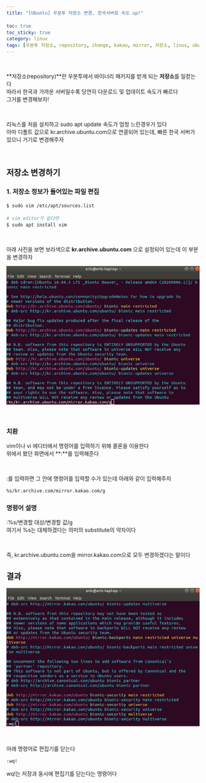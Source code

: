 ```yaml
---
title: "[Ubuntu] 우분투 저장소 변경, 한국서버로 속도 up!"

toc: true
toc_sticky: true
category: linux
tags: [우분투 저장소, repository, change, kakao, mirror, 저장소, linux, ubuntu]
---
```


<br/>

**저장소(repository)**란 우분투에서 바이너리 패키지를 받게 되는 **저장소**를 일컫는다 <br/>
따라서 한국과 가까운 서버일수록 당연히 다운로드 및 업데이트 속도가 빠르다 <br/>
그거를 변경해보자! <br/>

<br/>

리눅스를 처음 설치하고 sudo apt update 속도가 엄청 느린경우가 있다 <br/>
아마 디폴트 값으로 kr.archive.ubuntu.com으로 연결되어 있는데, 빠른 한국 서버가 있으니 거기로 변경해주자 <br/>

<br/>

## 저장소 변경하기

### 1. 저장소 정보가 들어있는 파일 편집

~~~bash
$ sudo vim /etc/apt/sources.list

# vim editor가 없다면
$ sudo apt install vim
~~~

<br/>

아래 사진을 보면 보라색으로  **kr.archive.ubuntu.com** 으로 설정되어 있는데 이 부분을 변경하자

![](/assets/img/linux/2022-04-15/02.png)

<br/>

### 치환

vim이나 vi 에디터에서 명령어를 입력하기 위해 콜론을 이용한다 <br/>
위에서 봤던 화면에서 **:**를 입력해준다 <br/>

<br/>

:를 입력하면 그 안에 명령어를 입력할 수가 있는데 아래와 같이 입력해주자

~~~bash
%s/kr.archive.com/mirror.kakao.com/g
~~~

### 명령어 설명
:%s/변경할 대상/변경할 값/g <br/>
여기서 %s는 대체하겠다는 의미의 substitute의 약자이다 <br/>

<br/>

즉, kr.archive.ubuntu.com을 mirror.kakao.com으로 모두 변경하겠다는 말이다<br/>

## 결과

![](/assets/img/linux/2022-04-15/03.png)

<br/>

아래 명령어로 편집기를 닫는다

~~~bash
:wq!
~~~

wq!는 저장과 동시에 편집기를 닫는다는 명령어다 <br/>

<br/>